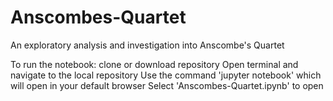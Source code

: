 # Anscombes-Quartet
An exploratory analysis and investigation into Anscombe's Quartet

To run the notebook:
clone or download repository
Open terminal and navigate to the local repository
Use the command 'jupyter notebook' which will open in your default browser
Select 'Anscombes-Quartet.ipynb' to open